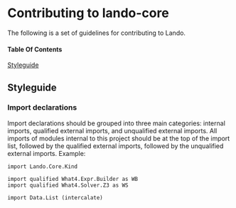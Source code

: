 # Contributing to lando-core

The following is a set of guidelines for contributing to Lando.

#### Table Of Contents

[Styleguide](#styleguide)

## Styleguide

### Import declarations

Import declarations should be grouped into three main categories: internal
imports, qualified external imports, and unqualified external imports. All
imports of modules internal to this project should be at the top of the import
list, followed by the qualified external imports, followed by the unqualified
external imports. Example:

```
import Lando.Core.Kind

import qualified What4.Expr.Builder as WB
import qualified What4.Solver.Z3 as WS

import Data.List (intercalate)
```
